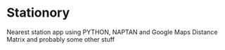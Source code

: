 # Stationory
Nearest station app using PYTHON, NAPTAN and Google Maps Distance Matrix and probably some other stuff

